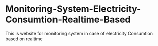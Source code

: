 # Monitoring-System-Electricity-Consumtion-Realtime-Based
This is website for monitoring system in case of electricity Consumtion based on realtime
